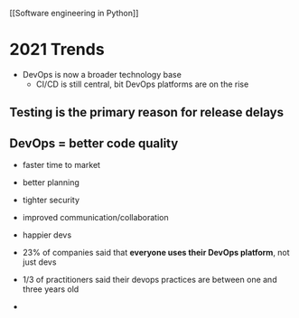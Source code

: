 [[Software engineering in Python]]

# 2021 Trends
- DevOps is now a broader technology base
  - CI/CD is still central, bit DevOps platforms are on the rise
## Testing is the primary reason for release delays
## DevOps = better code quality
  - faster time to market
  - better planning
  - tighter security
  - improved communication/collaboration
  - happier devs

- 23% of companies said that **everyone uses their DevOps platform**, not just devs
- 1/3 of practitioners said their devops practices are between one and three years old
- 